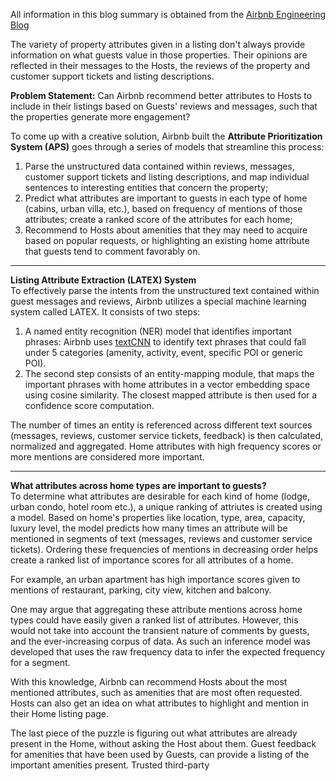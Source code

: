 All information in this blog summary is obtained from the [Airbnb Engineering Blog](https://medium.com/airbnb-engineering/prioritizing-home-attributes-based-on-guest-interest-3c49b827e51a)

The variety of property attributes given in a listing don't always provide information on what guests value in those properties. Their opinions are reflected in their messages to the Hosts, the reviews of the property and customer support tickets and listing descriptions. 

**Problem Statement:** Can Airbnb recommend better attributes to Hosts to include in their listings based on Guests' reviews and messages, such that the properties generate more engagement? 

To come up with a creative solution, Airbnb built the **Attribute Prioritization System (APS)** goes through a series of models that streamline this process:

1. Parse the unstructured data contained within reviews, messages, customer support tickets and listing descriptions, and map individual sentences to interesting entities that concern the property;
2. Predict what attributes are important to guests in each type of home (cabins, urban villa, etc.), based on frequency of mentions of those attributes; create a ranked score of the attributes for each home;
3. Recommend to Hosts about amenities that they may need to acquire based on popular requests, or highlighting an existing home attribute that guests tend to comment favorably on.

---
**Listing Attribute Extraction (LATEX) System**
<br>
To effectively parse the intents from the unstructured text contained within guest messages and reviews, Airbnb utilizes a special machine learning system called LATEX.
It consists of two steps: 

1. A named entity recognition (NER) model that identifies important phrases: Airbnb uses [textCNN](chrome-extension://efaidnbmnnnibpcajpcglclefindmkaj/https://arxiv.org/pdf/1408.5882.pdf) to identify text phrases that could fall under 5 categories (amenity, activity, event, specific POI or generic POI). 
2. The second step consists of an entity-mapping module, that maps the important phrases with home attributes in a vector embedding space using cosine similarity. The closest mapped attribute is then used for a confidence score computation. 

The number of times an entity is referenced across different text sources (messages, reviews, customer service tickets, feedback) is then calculated, normalized and aggregated. Home attributes with high frequency scores or more mentions are considered more important. 

---
**What attributes across home types are important to guests?**
<br>
To determine what attributes are desirable for each kind of home (lodge, urban condo, hotel room etc.), a unique ranking of attriutes is created using a model. Based on home's properties like location, type, area, capacity, luxury level, the model predicts how many times an attribute will be mentioned in segments of text (messages, reviews and customer service tickets). Ordering these frequencies of mentions in decreasing order helps create a ranked list of importance scores for all attributes of a home. 

For example, an urban apartment has high importance scores given to mentions of restaurant, parking, city view, kitchen and balcony. 

One may argue that aggregating these attribute mentions across home types could have easily given a ranked list of attributes. However, this would not take into account the transient nature of comments by guests, and the ever-increasing corpus of data. As such an inference model was developed that uses the raw frequency data to infer the expected frequency for a segment. 

With this knowledge, Airbnb can recommend Hosts about the most mentioned attributes, such as amenities that are most often requested. Hosts can also get an idea on what attributes to highlight and mention in their Home listing page.  

The last piece of the puzzle is figuring out what attributes are already present in the Home, without asking the Host about them. Guest feedback for amenities that have been used by Guests, can provide a listing of the important amenities present. Trusted third-party 

